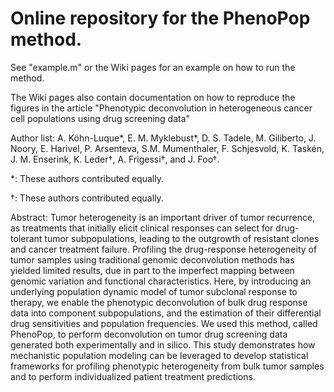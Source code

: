 # Online repository for the PhenoPop method. 
See "example.m" or the Wiki pages for an example on how to run the method. 

The Wiki pages also contain documentation on how to reproduce the figures in the article "Phenotypic deconvolution in heterogeneous cancer cell populations using drug screening data"

Author list: 
A. Köhn-Luque\*, E. M. Myklebust\*, D. S. Tadele, M. Giliberto, J. Noory, E. Harivel, P. Arsenteva, S.M. Mumenthaler, F. Schjesvold, K. Taskén, J. M. Enserink, K. Leder†, A. Frigessi†, and J. Foo†.

\*: These authors contributed equally.

†: These authors contributed equally.

Abstract: 
Tumor heterogeneity is an important driver of tumor recurrence, as treatments that initially elicit clinical responses can select for drug-tolerant tumor subpopulations, leading to the outgrowth of resistant clones and cancer treatment failure. Profiling the drug-response heterogeneity of tumor samples using traditional genomic deconvolution methods has yielded limited results, due in part to the imperfect mapping between genomic variation and functional characteristics. Here, by introducing an underlying population dynamic model of tumor subclonal response to therapy, we enable the phenotypic deconvolution of bulk drug response data into component subpopulations, and the estimation of their differential drug sensitivities and population frequencies. We used this method, called PhenoPop, to perform deconvolution on tumor drug screening data generated both experimentally and in silico. This study demonstrates how mechanistic population modeling can be leveraged to develop statistical frameworks for profiling phenotypic heterogeneity from bulk tumor samples and to perform individualized patient treatment predictions.
